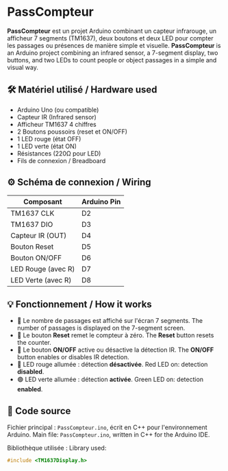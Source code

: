 # PassCompteur

**PassCompteur** est un projet Arduino combinant un capteur infrarouge, un afficheur 7 segments (TM1637), deux boutons et deux LED pour compter les passages ou présences de manière simple et visuelle.
**PassCompteur** is an Arduino project combining an infrared sensor, a 7-segment display, two buttons, and two LEDs to count people or object passages in a simple and visual way.

## 🛠 Matériel utilisé / Hardware used

* Arduino Uno (ou compatible)
* Capteur IR (Infrared sensor)
* Afficheur TM1637 4 chiffres
* 2 Boutons poussoirs (reset et ON/OFF)
* 1 LED rouge (état OFF)
* 1 LED verte (état ON)
* Résistances (220Ω pour LED)
* Fils de connexion / Breadboard

## ⚙️ Schéma de connexion / Wiring

| Composant          | Arduino Pin |
| ------------------ | ----------- |
| TM1637 CLK         | D2          |
| TM1637 DIO         | D3          |
| Capteur IR (OUT)   | D4          |
| Bouton Reset       | D5          |
| Bouton ON/OFF      | D6          |
| LED Rouge (avec R) | D7          |
| LED Verte (avec R) | D8          |

## 💡 Fonctionnement / How it works

* 🔢 Le nombre de passages est affiché sur l'écran 7 segments.
  The number of passages is displayed on the 7-segment screen.
* 🔘 Le bouton **Reset** remet le compteur à zéro.
  The **Reset** button resets the counter.
* 🔁 Le bouton **ON/OFF** active ou désactive la détection IR.
  The **ON/OFF** button enables or disables IR detection.
* 🔴 LED rouge allumée : détection **désactivée**.
  Red LED on: detection **disabled**.
* 🟢 LED verte allumée : détection **activée**.
  Green LED on: detection **enabled**.

## 🧠 Code source

Fichier principal : `PassCompteur.ino`, écrit en C++ pour l'environnement Arduino.
Main file: `PassCompteur.ino`, written in C++ for the Arduino IDE.

Bibliothèque utilisée :
Library used:

```cpp
#include <TM1637Display.h>
```
